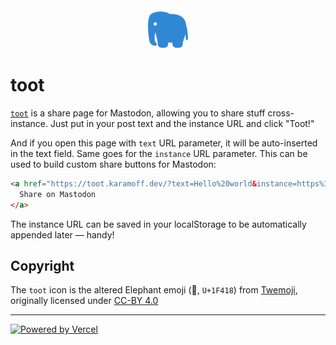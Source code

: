 <div align="center"><a href="https://toot.karamoff.dev"><img src="src/logo.svg" width="64" height="64"></a></div>

# toot

[`toot`][toot] is a share page for Mastodon, allowing you to share stuff cross-instance.
Just put in your post text and the instance URL and click "Toot!"

And if you open this page with `text` URL parameter, it will be auto-inserted in the
text field. Same goes for the `instance` URL parameter. This can be used to build
custom share buttons for Mastodon:

```html
<a href="https://toot.karamoff.dev/?text=Hello%20world&instance=https%3A%2F%2Fmastodon.xyz">
  Share on Mastodon  
</a>
```

The instance URL can be saved in your localStorage to be automatically appended later —
handy!


## Copyright

The `toot` icon is the altered Elephant emoji (🐘, `U+1F418`) from [Twemoji](https://twemoji.twitter.com),
originally licensed under [CC-BY 4.0](https://creativecommons.org/licenses/by/4.0/)

----

[![Powered by Vercel](https://badgen.net/badge/powered%20by/vercel/black)](https://vercel.com)

[toot]: https://toot.karamoff.dev
